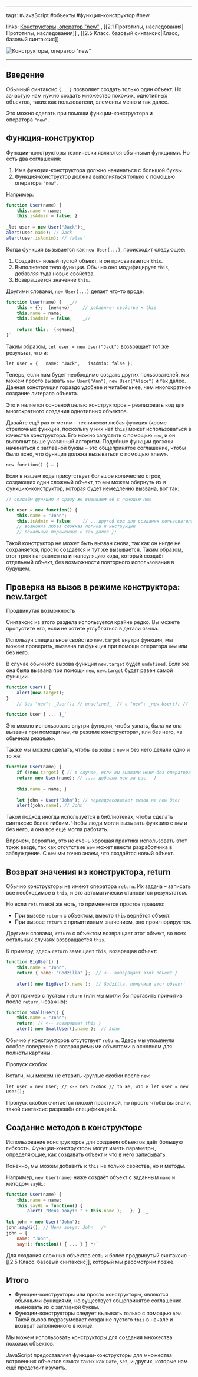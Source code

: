 ____

tags: #JavaScript #объекты #функция-конструктор #new

links: [Конструкторы, оператор "new"](https://learn.javascript.ru/constructor-new) , [[2.1 Прототипы, наследования|Прототипы, наследования]] , [[2.5 Класс. базовый синтаксис|Класс, базовый синтаксис]]

![Конструкторы, оператор "new"](https://www.youtube.com/watch?v=LFmlWj9hM5w)

_____

## Введение

Обычный синтаксис `{...}` позволяет создать только один объект. Но зачастую нам нужно создать множество похожих, однотипных объектов, таких как пользователи, элементы меню и так далее.

Это можно сделать при помощи функции-конструктора и оператора `"new"`.

## Функция-конструктор

Функции-конструкторы технически являются обычными функциями. Но есть два соглашения:

1.  Имя функции-конструктора должно начинаться с большой буквы.
2.  Функция-конструктор должна выполняться только с помощью оператора `"new"`.

Например:
~~~javascript
function User(name) {   
	this.name = name;   
	this.isAdmin = false; }  
	
_let user = new User("Jack");_  
alert(user.name); // Jack 
alert(user.isAdmin); // false`
~~~

Когда функция вызывается как `new User(...)`, происходит следующее:

1.  Создаётся новый пустой объект, и он присваивается `this`.
2.  Выполняется тело функции. Обычно оно модифицирует `this`, добавляя туда новые свойства.
3.  Возвращается значение `this`.

Другими словами, `new User(...)` делает что-то вроде:
~~~javascript
function User(name) {   _// 
	this = {};  (неявно)_    // добавляет свойства к this   
	this.name = name;   
	this.isAdmin = false;    _// 
	
	return this;  (неявно)_ 
}`
~~~

Таким образом, `let user = new User("Jack")` возвращает тот же результат, что и:

`let user = {   name: "Jack",   isAdmin: false };`

Теперь, если нам будет необходимо создать других пользователей, мы можем просто вызвать `new User("Ann")`, `new User("Alice")` и так далее. Данная конструкция гораздо удобнее и читабельнее, чем многократное создание литерала объекта.

Это и является основной целью конструкторов – реализовать код для многократного создания однотипных объектов.

Давайте ещё раз отметим – технически любая функция (кроме стрелочных функций, поскольку у них нет `this`) может использоваться в качестве конструктора. Его можно запустить с помощью `new`, и он выполнит выше указанный алгоритм. Подобные функции должны начинаться с заглавной буквы – это общепринятое соглашение, чтобы было ясно, что функция должна вызываться с помощью «new».

`new function() { … }`

Если в нашем коде присутствует большое количество строк, создающих один сложный объект, то мы можем обернуть их в функцию-конструктор, которая будет немедленно вызвана, вот так:

~~~javascript
// создаём функцию и сразу же вызываем её с помощью new 

let user = new function() {   
	this.name = "John";   
	this.isAdmin = false;    // ...другой код для создания пользователя   
	// возможна любая сложная логика и инструкции   
	// локальные переменные и так далее };`
~~~

Такой конструктор не может быть вызван снова, так как он нигде не сохраняется, просто создаётся и тут же вызывается. Таким образом, этот трюк направлен на инкапсуляцию кода, который создаёт отдельный объект, без возможности повторного использования в будущем.

## Проверка на вызов в режиме конструктора: new.target

Продвинутая возможность

Синтаксис из этого раздела используется крайне редко. Вы можете пропустите его, если не хотите углубляться в детали языка.

Используя специальное свойство `new.target` внутри функции, мы можем проверить, вызвана ли функция при помощи оператора `new` или без него.

В случае обычного вызова функции `new.target` будет `undefined`. Если же она была вызвана при помощи `new`, `new.target` будет равен самой функции.

~~~javascript
function User() {   
	alert(new.target); 
}  
	// без "new": _User(); // undefined_  // с "new": _new User(); // 

function User { ... }_`
~~~
Это можно использовать внутри функции, чтобы узнать, была ли она вызвана при помощи `new`, «в режиме конструктора», или без него, «в обычном режиме».

Также мы можем сделать, чтобы вызовы с `new` и без него делали одно и то же:
~~~javascript
function User(name) {   
	if (!new.target) { // в случае, если вы вызвали меня без оператора new     
	return new User(name); // ...я добавлю new за вас   }    
	
	this.name = name; }  
	
	let john = User("John"); // переадресовывает вызов на new User 
	alert(john.name); // John`
~~~

Такой подход иногда используется в библиотеках, чтобы сделать синтаксис более гибким. Чтобы люди могли вызывать функцию с `new` и без него, и она все ещё могла работать.

Впрочем, вероятно, это не очень хорошая практика использовать этот трюк везде, так как отсутствие `new` может ввести разработчика в заблуждение. С `new` мы точно знаем, что создаётся новый объект.

## Возврат значения из конструктора, return

Обычно конструкторы не имеют оператора `return`. Их задача – записать все необходимое в `this`, и это автоматически становится результатом.

Но если `return` всё же есть, то применяется простое правило:

-   При вызове `return` с объектом, вместо `this` вернётся объект.
-   При вызове `return` с примитивным значением, оно проигнорируется.

Другими словами, `return` с объектом возвращает этот объект, во всех остальных случаях возвращается `this`.

К примеру, здесь `return` замещает `this`, возвращая объект:
~~~javascript
function BigUser() {    
	this.name = "John";    
	return { name: "Godzilla" };  // <-- возвращает этот объект }  
	
	alert( new BigUser().name );  // Godzilla, получили этот объект`
~~~

А вот пример с пустым `return` (или мы могли бы поставить примитив после `return`, неважно):
~~~javascript
function SmallUser() {    
	this.name = "John";    
	return; // <-- возвращает this }  
	alert( new SmallUser().name );  // John`
~~~

Обычно у конструкторов отсутствует `return`. Здесь мы упомянули особое поведение с возвращаемыми объектами в основном для полноты картины.

Пропуск скобок

Кстати, мы можем не ставить круглые скобки после `new`:

`let user = new User; // <-- без скобок // то же, что и let user = new User();`

Пропуск скобок считается плохой практикой, но просто чтобы вы знали, такой синтаксис разрешён спецификацией.

## Создание методов в конструкторе

Использование конструкторов для создания объектов даёт большую гибкость. 
Функции-конструкторы могут иметь параметры, определяющие, как создавать объект и что в него записывать.

Конечно, мы можем добавить к `this` не только свойства, но и методы.

Например, `new User(name)` ниже создаёт объект с заданным `name` и методом `sayHi`:
~~~javascript
function User(name) {   
	this.name = name;    
	this.sayHi = function() {     
		alert( "Меня зовут: " + this.name );   }; }  _
		
let john = new User("John");  
john.sayHi(); // Меня зовут: John_  /* 
john = {    
	name: "John",    
	sayHi: function() { ... } } */`
~~~

Для создания сложных объектов есть и более продвинутый синтаксис –  [[2.5 Класс. базовый синтаксис]], который мы рассмотрим позже.

## Итого

-   Функции-конструкторы или просто конструкторы, являются обычными функциями, но существует общепринятое соглашение именовать их с заглавной буквы.
-   Функции-конструкторы следует вызывать только с помощью `new`. Такой вызов подразумевает создание пустого `this` в начале и возврат заполненного в конце.

Мы можем использовать конструкторы для создания множества похожих объектов.

JavaScript предоставляет функции-конструкторы для множества встроенных объектов языка: таких как `Date`, `Set`, и других, которые нам ещё предстоит изучить.